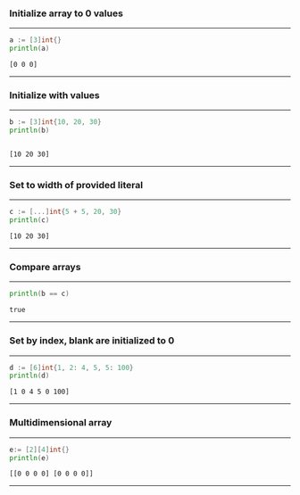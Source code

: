 
### Initialize array to 0 values

---
```go
a := [3]int{}
println(a)
```
```output
[0 0 0]
```
---
### Initialize with values

---
```go
b := [3]int{10, 20, 30}
println(b)
```
```output

[10 20 30]
```
---
### Set to width of provided literal

---
```go
c := [...]int{5 + 5, 20, 30}
println(c)
```
```output
[10 20 30]
```
---
### Compare arrays

---
```go
println(b == c)
```
```output
true
```
---
### Set by index, blank are initialized to 0

---
```go
d := [6]int{1, 2: 4, 5, 5: 100}
println(d)
```
```output
[1 0 4 5 0 100]
```
---
### Multidimensional array

---
```go
e:= [2][4]int{}
println(e)
```
```output
[[0 0 0 0] [0 0 0 0]]
```
---
